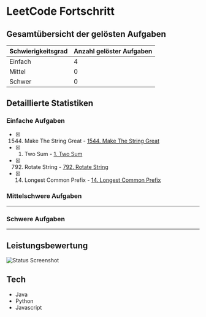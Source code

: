 # LeetCode Fortschritt

## Gesamtübersicht der gelösten Aufgaben

| Schwierigkeitsgrad | Anzahl gelöster Aufgaben |
| ------------------ | ------------------------ |
| Einfach            | 4                        |
| Mittel             | 0                        |
| Schwer             | 0                        |

## Detaillierte Statistiken

### Einfache Aufgaben
- [x] 1544. Make The String Great - [1544. Make The String Great](https://leetcode.com/problems/make-the-string-great/description/)
- [x] 1. Two Sum - [1. Two Sum](https://leetcode.com/problems/two-sum/description/)
- [x] 792. Rotate String - [792. Rotate String](https://leetcode.com/problems/rotate-string/description/)
- [x] 14. Longest Common Prefix - [14. Longest Common Prefix](https://leetcode.com/problems/longest-common-prefix/description/)

### Mittelschwere Aufgaben

---

### Schwere Aufgaben

---

## Leistungsbewertung

![Status Screenshot](https://github.com/user-attachments/assets/ac9d3cbd-8739-4eed-b9ce-a2e6d7cd1674)

## Tech
- Java
- Python
- Javascript
